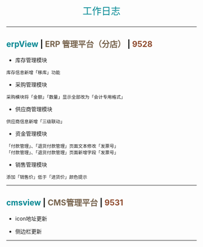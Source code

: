 <p align="center" style="font-size: 25px; color: #008792;">工作日志</p>

---

## <span style="color: #008792;">erpView</span> | <span style="color: #76624c;">ERP 管理平台（分店）</span> | <span style="color: #8f4b2e;">9528</span>

- 库存管理模块

```
库存信息新增「移库」功能
```

- 采购管理模块

```
采购模块将「金额」「数量」显示全部改为「会计专用格式」
```

- 供应商管理模块

```
供应商信息新增「三级联动」
```

- 资金管理模块

```
「付款管理」、「退货付款管理」页面文本修改「发票号」
「付款管理」、「退货付款管理」页面新增字段「发票号」
```

- 销售管理模块

```
添加「销售价」低于「进货价」颜色提示
```

---

## <span style="color: #008792;">cmsview</span> | <span style="color: #76624c;">CMS管理平台</span> | <span style="color: #8f4b2e;">9531</span>

- icon地址更新

- 侧边栏更新

---
